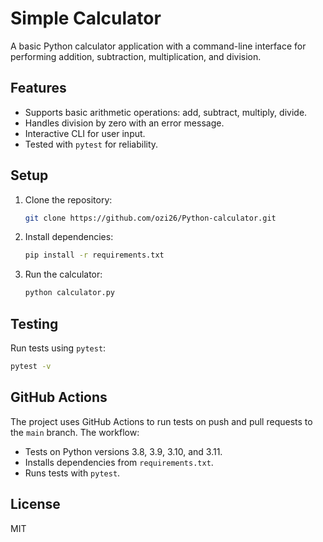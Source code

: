 # Simple Calculator

A basic Python calculator application with a command-line interface for performing addition, subtraction, multiplication, and division.

## Features
- Supports basic arithmetic operations: add, subtract, multiply, divide.
- Handles division by zero with an error message.
- Interactive CLI for user input.
- Tested with `pytest` for reliability.

## Setup
1. Clone the repository:
   ```bash
   git clone https://github.com/ozi26/Python-calculator.git
   ```
2. Install dependencies:
   ```bash
   pip install -r requirements.txt
   ```
3. Run the calculator:
   ```bash
   python calculator.py
   ```

## Testing
Run tests using `pytest`:
```bash
pytest -v
```

## GitHub Actions
The project uses GitHub Actions to run tests on push and pull requests to the `main` branch. The workflow:
- Tests on Python versions 3.8, 3.9, 3.10, and 3.11.
- Installs dependencies from `requirements.txt`.
- Runs tests with `pytest`.

## License
MIT
